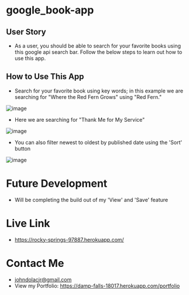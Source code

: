 # google_book-app

## User Story
  * As a user, you should be able to search for your favorite books using this google api search bar. Follow the below steps to learn out how to use this app. 

## How to Use This App

* Search for your favorite book using key words; in this example we are searching for "Where the Red Fern Grows" using "Red Fern."

![image](https://user-images.githubusercontent.com/69832533/108797397-54754a00-7548-11eb-84d8-7d7d11bd7bd6.png)

*  Here we are searching for "Thank Me for My Service" 

![image](https://user-images.githubusercontent.com/69832533/108797891-95219300-7549-11eb-93b2-f18e0b605cb3.png)

* You can also filter newest to oldest by published date using the 'Sort' button 

![image](https://user-images.githubusercontent.com/69832533/108797974-d0bc5d00-7549-11eb-9a86-dd28f560101d.png)

# Future Development 
 * Will be completing the build out of my 'View' and 'Save' feature

# Live Link
  * https://rocky-springs-97887.herokuapp.com/

# Contact Me
  * johndolacjr@gmail.com 
  * View my Portfolio: https://damp-falls-18017.herokuapp.com/portfolio  
